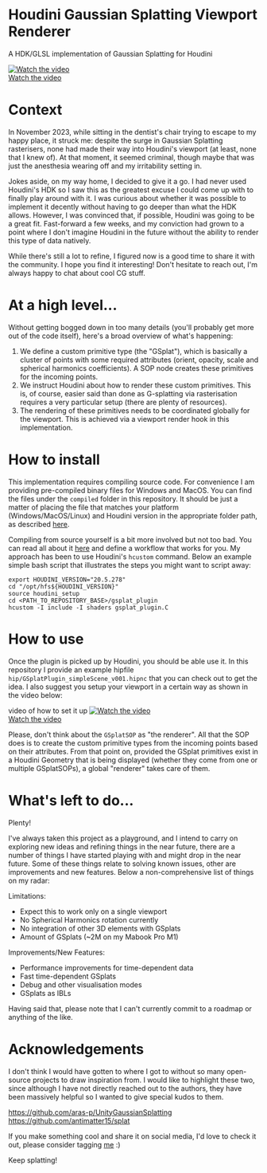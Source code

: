 # Houdini Gaussian Splatting Viewport Renderer
A HDK/GLSL implementation of Gaussian Splatting for Houdini

[![Watch the video](https://i.vimeocdn.com/video/1851733134-68364e97e7700b64d42eb89669d26a56027175614256171f47b983ad7da5fa4f-d?f=webp)](https://vimeo.com/945995885)  
[Watch the video](https://vimeo.com/945995885)

# Context

In November 2023, while sitting in the dentist's chair trying to escape to my happy place, it struck me: despite the surge in Gaussian Splatting rasterisers, none had made their way into Houdini's viewport (at least, none that I knew of). At that moment, it seemed criminal, though maybe that was just the anesthesia wearing off and my irritability setting in.

Jokes aside, on my way home, I decided to give it a go. I had never used Houdini's HDK so I saw this as the greatest excuse I could come up with to finally play around with it. I was curious about whether it was possible to implement it decently without having to go deeper than what the HDK allows. However, I was convinced that, if possible, Houdini was going to be a great fit. Fast-forward a few weeks, and my conviction had grown to a point where I don't imagine Houdini in the future without the ability to render this type of data natively. 

While there's still a lot to refine, I figured now is a good time to share it with the community. I hope you find it interesting! Don't hesitate to reach out, I'm always happy to chat about cool CG stuff.


# At a high level...

Without getting bogged down in too many details (you'll probably get more out of the code itself), here's a broad overview of what's happening:

1) We define a custom primitive type (the "GSplat"), which is basically a cluster of points with some required attributes (orient, opacity, scale and spherical harmonics coefficients). A SOP node creates these primitives for the incoming points.
2)  We instruct Houdini about how to render these custom primitives. This is, of course, easier said than done as G-splatting via rasterisation requires a very particular setup (there are plenty of resources).
3) The rendering of these primitives needs to be coordinated globally for the viewport. This is achieved via a viewport render hook in this implementation.


# How to install

This implementation requires compiling source code. For convenience I am providing pre-compiled binary files for Windows and MacOS. You can find the files under the `compiled` folder in this repository. It should be just a matter of placing the file that matches your platform (Windows/MacOS/Linux) and Houdini version in the appropriate folder path, as described [here](https://www.sidefx.com/docs/hdk/_h_d_k__intro__creating_plugins.html).

Compiling from source yourself is a bit more involved but not too bad. You can read all about it [here](https://www.sidefx.com/docs/hdk/_h_d_k__intro__compiling.html) and define a workflow that works for you. My approach has been to use Houdini's `hcustom` command. Below an example simple bash script that illustrates the steps you might want to script away:

```
export HOUDINI_VERSION="20.5.278"
cd "/opt/hfs${HOUDINI_VERSION}"
source houdini_setup
cd <PATH_TO_REPOSITORY_BASE>/gsplat_plugin
hcustom -I include -I shaders gsplat_plugin.C
```

# How to use

Once the plugin is picked up by Houdini, you should be able use it. In this repository I provide an example hipfile `hip/GSplatPlugin_simpleScene_v001.hipnc` that you can check out to get the idea. I also suggest you setup your viewport in a certain way as shown in the video below:

video of how to set it up
[![Watch the video](https://i.vimeocdn.com/video/1917607128-7eb702c79bfda91c3f2cc8efe005038f15c23b8fee5802ee197f949a5256d280-d?f=webp)](https://vimeo.com/1001396463)  
[Watch the video](https://vimeo.com/1001396463)

Please, don't think about the `GSplatSOP` as "the renderer". All that the SOP does is to create the custom primitive types from the incoming points based on their attributes. From that point on, provided the GSplat primitives exist in a Houdini Geometry that is being displayed (whether they come from one or multiple GSplatSOPs), a global "renderer" takes care of them.

# What's left to do...

Plenty!

I've always taken this project as a playground, and I intend to carry on exploring new ideas and refining things in the near future, there are a number of things I have started playing with and might drop in the near future. Some of these things relate to solving known issues, other are improvements and new features. Below a non-comprehensive list of things on my radar:

Limitations:
- Expect this to work only on a single viewport
- No Spherical Harmonics rotation currently
- No integration of other 3D elements with GSplats
- Amount of GSplats (~2M on my Mabook Pro M1)

Improvements/New Features:
- Performance improvements for time-dependent data
- Fast time-dependent GSplats
- Debug and other visualisation modes
- GSplats as IBLs

Having said that, please note that I can't currently commit to a roadmap or anything of the like. 

# Acknowledgements
I don't think I would have gotten to where I got to without so many open-source projects to draw inspiration from. I would like to highlight these two, since although I have not directly reached out to the authors, they have been massively helpful so I wanted to give special kudos to them.

https://github.com/aras-p/UnityGaussianSplatting
https://github.com/antimatter15/splat


If you make something cool and share it on social media, I'd love to check it out, please consider tagging [me](https://www.linkedin.com/in/rubendz/) :)

Keep splatting!

